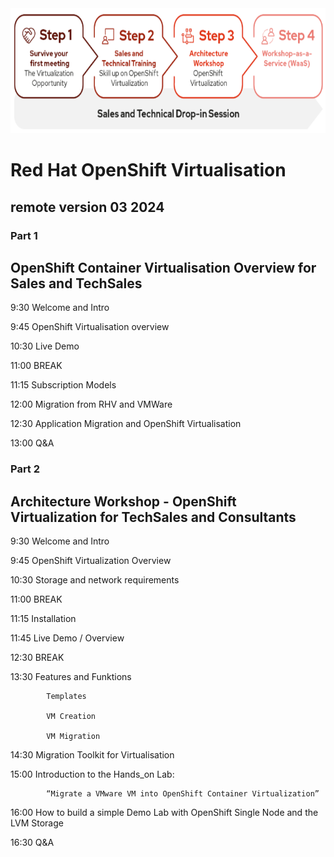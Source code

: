<img src="https://github.com/RHEPDS/OCPVirt/blob/main/Pc_pv_logo.png" width="700" height="200">

# Red Hat OpenShift Virtualisation
## remote version 03 2024

### Part 1 

## OpenShift Container Virtualisation Overview for Sales and TechSales 


9:30		Welcome and Intro

9:45		OpenShift Virtualisation overview

10:30		Live Demo

11:00		BREAK		

11:15		Subscription Models

12:00		Migration from RHV and VMWare

12:30		Application Migration and OpenShift Virtualisation

13:00		Q&A

### Part 2 
## Architecture Workshop - OpenShift Virtualization for TechSales and Consultants 

9:30		Welcome and Intro

9:45		OpenShift Virtualization Overview 

10:30		Storage and network requirements

11:00		BREAK

11:15		Installation 		

11:45		Live Demo / Overview 

12:30		BREAK

13:30		Features and Funktions

			Templates

			VM Creation

			VM Migration

14:30		Migration Toolkit for Virtualisation

15:00		Introduction to the Hands_on Lab: 
            
            “Migrate a VMware VM into OpenShift Container Virtualization”

16:00		How to build a simple Demo Lab with OpenShift Single Node and the LVM Storage

16:30		Q&A
